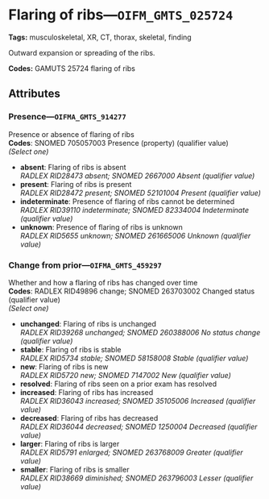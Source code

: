 # Flaring of ribs—`OIFM_GMTS_025724`

**Tags:** musculoskeletal, XR, CT, thorax, skeletal, finding

Outward expansion or spreading of the ribs.

**Codes:** GAMUTS 25724 flaring of ribs

## Attributes

### Presence—`OIFMA_GMTS_914277`

Presence or absence of flaring of ribs  
**Codes**: SNOMED 705057003 Presence (property) (qualifier value)  
*(Select one)*

- **absent**: Flaring of ribs is absent  
_RADLEX RID28473 absent; SNOMED 2667000 Absent (qualifier value)_
- **present**: Flaring of ribs is present  
_RADLEX RID28472 present; SNOMED 52101004 Present (qualifier value)_
- **indeterminate**: Presence of flaring of ribs cannot be determined  
_RADLEX RID39110 indeterminate; SNOMED 82334004 Indeterminate (qualifier value)_
- **unknown**: Presence of flaring of ribs is unknown  
_RADLEX RID5655 unknown; SNOMED 261665006 Unknown (qualifier value)_

### Change from prior—`OIFMA_GMTS_459297`

Whether and how a flaring of ribs has changed over time  
**Codes**: RADLEX RID49896 change; SNOMED 263703002 Changed status (qualifier value)  
*(Select one)*

- **unchanged**: Flaring of ribs is unchanged  
_RADLEX RID39268 unchanged; SNOMED 260388006 No status change (qualifier value)_
- **stable**: Flaring of ribs is stable  
_RADLEX RID5734 stable; SNOMED 58158008 Stable (qualifier value)_
- **new**: Flaring of ribs is new  
_RADLEX RID5720 new; SNOMED 7147002 New (qualifier value)_
- **resolved**: Flaring of ribs seen on a prior exam has resolved  
- **increased**: Flaring of ribs has increased  
_RADLEX RID36043 increased; SNOMED 35105006 Increased (qualifier value)_
- **decreased**: Flaring of ribs has decreased  
_RADLEX RID36044 decreased; SNOMED 1250004 Decreased (qualifier value)_
- **larger**: Flaring of ribs is larger  
_RADLEX RID5791 enlarged; SNOMED 263768009 Greater (qualifier value)_
- **smaller**: Flaring of ribs is smaller  
_RADLEX RID38669 diminished; SNOMED 263796003 Lesser (qualifier value)_